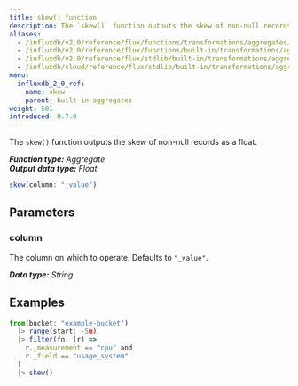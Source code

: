 ```yaml
---
title: skew() function
description: The `skew()` function outputs the skew of non-null records as a float.
aliases:
  - /influxdb/v2.0/reference/flux/functions/transformations/aggregates/skew
  - /influxdb/v2.0/reference/flux/functions/built-in/transformations/aggregates/skew/
  - /influxdb/v2.0/reference/flux/stdlib/built-in/transformations/aggregates/skew/
  - /influxdb/cloud/reference/flux/stdlib/built-in/transformations/aggregates/skew/
menu:
  influxdb_2_0_ref:
    name: skew
    parent: built-in-aggregates
weight: 501
introduced: 0.7.0
---
```


The `skew()` function outputs the skew of non-null records as a float.

_**Function type:** Aggregate_  
_**Output data type:** Float_

```js
skew(column: "_value")
```

## Parameters

### column
The column on which to operate.
Defaults to `"_value"`.

_**Data type:** String_

## Examples
```js
from(bucket: "example-bucket")
  |> range(start: -5m)
  |> filter(fn: (r) =>
    r._measurement == "cpu" and
    r._field == "usage_system"
  )
  |> skew()
```
